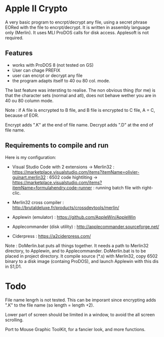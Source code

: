 # Apple II Crypto

A very basic program to encrpt/decrypt any file, using a secret phrase EORed with the file to encrpt/decrypt.
It is written in assembly language only (Merlin). It uses MLI ProDOS calls for disk access.
Applesoft is not required.

## Features
* works with ProDOS 8 (not tested on GS)
* User can chage PREFIX
* user can encrpt or decrypt any file
* the program adapts itself to 40 ou 80 col. mode.

The last feature was intersting to realise. The non obvious thing (for me) is that the character sets (normal and atl), does not behave wether you are in 40 ou 80 column mode.

Note : if A file is encrypted to B file, and B file is encrypted to C file, A = C, because of EOR.

Encrypt adds ".K" at the end of file name.
Decrypt adds ".D" at the end of file name.

## Requirements to compile and run
Here is my configuration:
* Visual Studio Code with 2 extensions 
-> Merlin32 : https://marketplace.visualstudio.com/items?itemName=olivier-guinart.merlin32 : 6502 code hightliting 
-> https://marketplace.visualstudio.com/items?itemName=formulahendry.code-runner : running batch file with right-clic.

* Merlin32 cross compiler : http://brutaldeluxe.fr/products/crossdevtools/merlin/

* Applewin (emulator) : https://github.com/AppleWin/AppleWin

* Applecommander (disk utility) : http://applecommander.sourceforge.net/

* Ciderpress : https://a2ciderpress.com/


Note : 
DoMerlin.bat puts all things together. It needs a path to Merlin32 directory, to Applewin, and to Applecommander.
DoMerlin.bat is to be placed in project directory.
It compile source (*.s) with Merlin32, copy 6502 binary to a disk image (containg ProDOS), and launch Applewin with this dis in S1,D1.

# Todo
File name lengrh is not tested. This can be imporant since encrypting adds ".K" to the file name (so length = length +2).

Lower part of screen should be limited in a window, to avoid the all screen scrolling.

Port to Mouse Graphic ToolKit, for a fancier look, and more functions.


